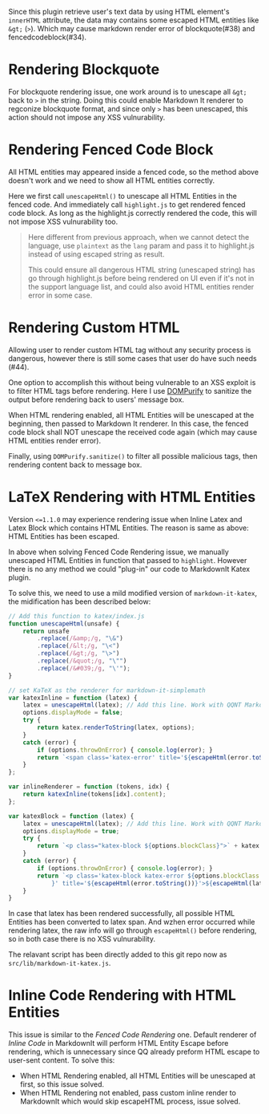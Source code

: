 Since this plugin retrieve user's text data by using HTML element's `innerHTML` attribute, the data may contains some escaped HTML entities like `&gt;` (`>`). Which may cause markdown render error of blockquote(#38) and fencedcodeblock(#34).

# Rendering Blockquote

For blockquote rendering issue, one work around is to unescape all `&gt;` back to `>` in the string. Doing this could enable Markdown It renderer to regconize blockquote format, and since only `>` has been unescaped, this action should not impose any XSS vulnurability.

# Rendering Fenced Code Block

All HTML entities may appeared inside a fenced code, so the method above doesn't work and we need to show all HTML entities correctly.

Here we first call `unescapeHtml()` to unescape all HTML Entities in the fenced code. And immediately call `highlight.js` to get rendered fenced code block. As long as the highlight.js correctly rendered the code, this will not impose XSS vulnurability too.

> Here different from previous approach, when we cannot detect the language, use `plaintext` as the `lang` param and pass it to highlight.js instead of using escaped string as result. 
> 
> This could ensure all dangerous HTML string (unescaped string) has go through highlight.js before being rendered on UI even if it's not in the support language list, and could also avoid HTML entities render error in some case.

# Rendering Custom HTML

Allowing user to render custom HTML tag without any security process is dangerous, however there is still some cases that user do have such needs (#44).

One option to accomplish this without being vulnerable to an XSS exploit is to filter HTML tags before rendering. Here I use [DOMPurify](https://github.com/cure53/DOMPurify) to sanitize the output before rendering back to users' message box.

When HTML rendering enabled, all HTML Entities will be unescaped at the beginning, then passed to Markdown It renderer. In this case, the fenced code block shall NOT unescape the received code again (which may cause HTML entities render error).

Finally, using `DOMPurify.sanitize()` to filter all possible malicious tags, then rendering content back to message box.

# LaTeX Rendering with HTML Entities

Version `<=1.1.0` may experience rendering issue when Inline Latex and Latex Block which contains HTML Entities. The reason is same as above: HTML Entities has been escaped.

In above when solving Fenced Code Rendering issue, we manually unescaped HTML Entities in function that passed to `highlight`. However there is no any method we could "plug-in" our code to MarkdownIt Katex plugin.

To solve this, we need to use a mild modified version of `markdown-it-katex`, the midification has been described below:

```js
// Add this function to katex/index.js
function unescapeHtml(unsafe) {
    return unsafe
        .replace(/&amp;/g, "\&")
        .replace(/&lt;/g, "\<")
        .replace(/&gt;/g, "\>")
        .replace(/&quot;/g, "\"")
        .replace(/&#039;/g, "\'");
}

// set KaTeX as the renderer for markdown-it-simplemath
var katexInline = function (latex) {
    latex = unescapeHtml(latex); // Add this line. Work with QQNT Markdown-it
    options.displayMode = false;
    try {
        return katex.renderToString(latex, options);
    }
    catch (error) {
        if (options.throwOnError) { console.log(error); }
        return `<span class='katex-error' title='${escapeHtml(error.toString())}'>${escapeHtml(latex)}</span>`;
    }
};

var inlineRenderer = function (tokens, idx) {
    return katexInline(tokens[idx].content);
};

var katexBlock = function (latex) {
    latex = unescapeHtml(latex); // Add this line. Work with QQNT Markdown-it
    options.displayMode = true;
    try {
        return `<p class="katex-block ${options.blockClass}">` + katex.renderToString(latex, options) + "</p>";
    }
    catch (error) {
        if (options.throwOnError) { console.log(error); }
        return `<p class='katex-block katex-error ${options.blockClass
            }' title='${escapeHtml(error.toString())}'>${escapeHtml(latex)}</p>`;
    }
}
```

In case that latex has been rendered successfully, all possible HTML Entities has been converted to latex span. And wzhen error occurred while rendering latex, the raw info will go through `escapeHtml()` before rendering, so in both case there is no XSS vulnurability.

The relavant script has been directly added to this git repo now as `src/lib/markdown-it-katex.js`.

# Inline Code Rendering with HTML Entities

This issue is similar to the *Fenced Code Rendering* one. Default renderer of *Inline Code* in MarkdownIt will perform HTML Entity Escape before rendering, which is unnecessary since QQ already preform HTML escape to user-sent content. To solve this:

- When HTML Rendering enabled, all HTML Entities will be unescaped at first, so this issue solved.
- When HTML Rendering not enabled, pass custom inline render to MarkdownIt which would skip escapeHTML process, issue solved.